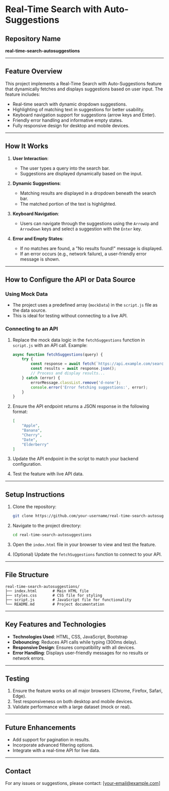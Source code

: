 # Real-Time Search with Auto-Suggestions

## Repository Name
**real-time-search-autosuggestions**

---

## **Feature Overview**
This project implements a Real-Time Search with Auto-Suggestions feature that dynamically fetches and displays suggestions based on user input. The feature includes:
- Real-time search with dynamic dropdown suggestions.
- Highlighting of matching text in suggestions for better usability.
- Keyboard navigation support for suggestions (arrow keys and Enter).
- Friendly error handling and informative empty states.
- Fully responsive design for desktop and mobile devices.

---

## **How It Works**
1. **User Interaction**:
   - The user types a query into the search bar.
   - Suggestions are displayed dynamically based on the input.

2. **Dynamic Suggestions**:
   - Matching results are displayed in a dropdown beneath the search bar.
   - The matched portion of the text is highlighted.

3. **Keyboard Navigation**:
   - Users can navigate through the suggestions using the `ArrowUp` and `ArrowDown` keys and select a suggestion with the `Enter` key.

4. **Error and Empty States**:
   - If no matches are found, a "No results found!" message is displayed.
   - If an error occurs (e.g., network failure), a user-friendly error message is shown.

---

## **How to Configure the API or Data Source**

### Using Mock Data
- The project uses a predefined array (`mockData`) in the `script.js` file as the data source.
- This is ideal for testing without connecting to a live API.

### Connecting to an API
1. Replace the mock data logic in the `fetchSuggestions` function in `script.js` with an API call. Example:
   ```javascript
   async function fetchSuggestions(query) {
       try {
           const response = await fetch(`https://api.example.com/search?q=${query}`);
           const results = await response.json();
           // Process and display results...
       } catch (error) {
           errorMessage.classList.remove('d-none');
           console.error('Error fetching suggestions:', error);
       }
   }
   ```

2. Ensure the API endpoint returns a JSON response in the following format:
   ```json
   [
       "Apple",
       "Banana",
       "Cherry",
       "Date",
       "Elderberry"
   ]
   ```

3. Update the API endpoint in the script to match your backend configuration.

4. Test the feature with live API data.

---

## **Setup Instructions**

1. Clone the repository:
   ```bash
   git clone https://github.com/your-username/real-time-search-autosuggestions.git
   ```

2. Navigate to the project directory:
   ```bash
   cd real-time-search-autosuggestions
   ```

3. Open the `index.html` file in your browser to view and test the feature.

4. (Optional) Update the `fetchSuggestions` function to connect to your API.

---

## **File Structure**
```
real-time-search-autosuggestions/
├── index.html       # Main HTML file
├── styles.css       # CSS file for styling
├── script.js        # JavaScript file for functionality
└── README.md        # Project documentation
```

---

## **Key Features and Technologies**
- **Technologies Used**: HTML, CSS, JavaScript, Bootstrap
- **Debouncing**: Reduces API calls while typing (300ms delay).
- **Responsive Design**: Ensures compatibility with all devices.
- **Error Handling**: Displays user-friendly messages for no results or network errors.

---

## **Testing**
1. Ensure the feature works on all major browsers (Chrome, Firefox, Safari, Edge).
2. Test responsiveness on both desktop and mobile devices.
3. Validate performance with a large dataset (mock or real).

---

## **Future Enhancements**
- Add support for pagination in results.
- Incorporate advanced filtering options.
- Integrate with a real-time API for live data.

---

## **Contact**
For any issues or suggestions, please contact: [your-email@example.com]

